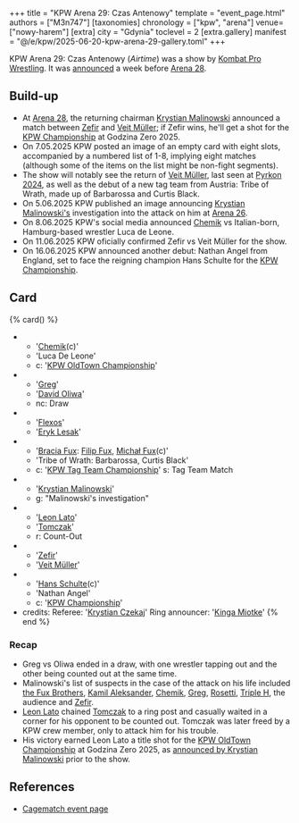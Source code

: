 +++
title = "KPW Arena 29: Czas Antenowy"
template = "event_page.html"
authors = ["M3n747"]
[taxonomies]
chronology = ["kpw", "arena"]
venue=["nowy-harem"]
[extra]
city = "Gdynia"
toclevel = 2
[extra.gallery]
manifest = "@/e/kpw/2025-06-20-kpw-arena-29-gallery.toml"
+++

KPW Arena 29: Czas Antenowy (_Airtime_) was a show by [Kombat Pro Wrestling](@/o/kpw.md). It was [announced][rosetti-zapowiada] a week before [Arena 28](@/e/kpw/2025-04-11-kpw-arena-28.md).

## Build-up

* At [Arena 28](@/e/kpw/2025-04-11-kpw-arena-28.md), the returning chairman [Krystian Malinowski](@/w/krystian-malinowski.md) announced a match between [Zefir](@/w/zefir.md) and [Veit Müller](@/w/veit-mueller.md); if Zefir wins, he'll get a shot for the [KPW Championship](@/c/kpw-championship.md) at Godzina Zero 2025.
* On 7.05.2025 KPW posted an image of an empty card with eight slots, accompanied by a numbered list of 1-8, implying eight matches (although some of the items on the list might be non-fight segments).
* The show will notably see the return of [Veit Müller](@/w/veit-mueller.md), last seen at [Pyrkon 2024](@/e/kpw/2024-06-15-kpw-pyrkon-2024.md), as well as the debut of a new tag team from Austria: Tribe of Wrath, made up of Barbarossa and Curtis Black.
* On 5.06.2025 KPW published an image announcing [Krystian Malinowski's](@/w/krystian-malinowski.md) investigation into the attack on him at [Arena 26](@/e/kpw/2024-11-15-kpw-arena-26.md).
* On 8.06.2025 KPW's social media announced [Chemik](@/w/chemik.md) vs Italian-born, Hamburg-based wrestler Luca de Leone.
* On 11.06.2025 KPW oficially confirmed Zefir vs Veit Müller for the show.
* On 16.06.2025 KPW announced another debut: Nathan Angel from England, set to face the reigning champion Hans Schulte for the [KPW Championship](@/c/kpw-championship.md).

## Card

{% card() %}
- - '[Chemik](@/w/chemik.md)(c)'
  - 'Luca De Leone'
  - c: '[KPW OldTown Championship](@/c/kpw-old-town-championship.md)'
- - '[Greg](@/w/greg.md)'
  - '[David Oliwa](@/w/david-oliwa.md)'
  - nc: Draw
- - '[Flexos](@/w/flexos.md)'
  - '[Eryk Lesak](@/w/eryk-lesak.md)'
- - '[Bracia Fux](@/tt/bracia-fux.md): [Filip Fux](@/w/filip-fux.md), [Michał Fux](@/w/michal-fux.md)(c)'
  - 'Tribe of Wrath: Barbarossa, Curtis Black'
  - c: '[KPW Tag Team Championship](@/c/kpw-tag-team-championship.md)'
    s: Tag Team Match
- - '[Krystian Malinowski](@/w/krystian-malinowski.md)'
  - g: "Malinowski's investigation"
- - '[Leon Lato](@/w/leon-lato.md)'
  - '[Tomczak](@/w/tomczak.md)'
  - r: Count-Out
- - '[Zefir](@/w/zefir.md)'
  - '[Veit Müller](@/w/veit-mueller.md)'
- - '[Hans Schulte](@/w/hans-schulte.md)(c)'
  - 'Nathan Angel'
  - c: '[KPW Championship](@/c/kpw-championship.md)'
- credits:
    Referee: '[Krystian Czekaj](@/w/krystian-czekaj.md)'
    Ring announcer: '[Kinga Miotke](@/w/kinga-miotke.md)'
{% end %}

### Recap
* Greg vs Oliwa ended in a draw, with one wrestler tapping out and the other being counted out at the same time.
* Malinowski's list of suspects in the case of the attack on his life included [the Fux Brothers](@/tt/bracia-fux.md), [Kamil Aleksander](@/w/kamil-aleksander.md), [Chemik](@/w/chemik.md), [Greg](@/w/greg.md), [Rosetti](@/w/rosetti.md), [Triple H][tryplak], the audience and [Zefir](@/w/zefir.md).
* [Leon Lato](@/w/leon-lato.md) chained [Tomczak](@/w/tomczak.md) to a ring post and casually waited in a corner for his opponent to be counted out. Tomczak was later freed by a KPW crew member, only to attack him for his trouble.
* His victory earned Leon Lato a title shot for the [KPW OldTown Championship](@/c/kpw-old-town-championship.md) at Godzina Zero 2025, as [announced by Krystian Malinowski][leon-ot] prior to the show.

## References

* [Cagematch event page](https://www.cagematch.net/?id=1&nr=425352)

[rosetti-zapowiada]: https://www.youtube.com/watch?v=sIOJf0CuMXk
[tryplak]: https://en.wikipedia.org/wiki/Triple_H
[leon-ot]: https://www.facebook.com/kpwrestling/videos/1032258822347201
